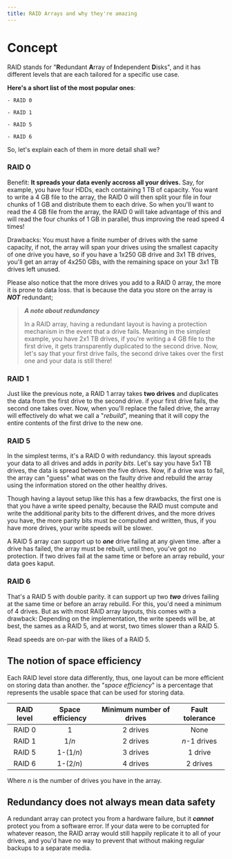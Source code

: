 ```yaml
---
title: RAID Arrays and why they're amazing
---
```


# Concept

RAID stands for "**R**edundant **A**rray of **I**ndependent **D**isks", and it has different levels that are each tailored for a specific use case.

**Here's a short list of the most popular ones**:

    - RAID 0
  
    - RAID 1
  
    - RAID 5
  
    - RAID 6

So, let's explain each of them in more detail shall we?

### RAID 0

Benefit: **It spreads your data evenly accross all your drives.** Say, for example, you have four HDDs, each containing 1 TB of capacity. You want to write a 4 GB file to the array, the RAID 0 will then split your file in four chunks of 1 GB and distribute them to each drive. So when you'll want to read the 4 GB file from the array, the RAID 0 will take advantage of this and will read the four chunks of 1 GB in parallel, thus improving the read speed 4 times!

Drawbacks: You must have a finite number of drives with the same capacity, if not, the array will span your drives using the smallest capacity of one drive you have, so if you have a 1x250 GB drive and 3x1 TB drives, you'll get an array of 4x250 GBs, with the remaining space on your 3x1 TB drives left unused.

Please also notice that the more drives you add to a RAID 0 array, the more it is prone to data loss. that is because the data you store on the array is ***NOT*** redundant;

> ***A note about redundancy***
>
> In a RAID array, having a redundant layout is having a protection mechanism in the event that a drive fails. Meaning in the simplest example, you have 2x1 TB drives, if you're writing a 4 GB file to the first drive, it gets transparently duplicated to the second drive. Now, let's say that your first drive fails, the second drive takes over the first one and your data is still there!

### RAID 1

Just like the previous note, a RAID 1 array takes **two drives** and duplicates the data from the first drive to the second drive. if your first drive fails, the second one takes over. Now, when you'll replace the failed drive, the array will effectively do what we call a "*rebuild*", meaning that it will copy the entire contents of the first drive to the new one.

### RAID 5

In the simplest terms, it's a RAID 0 with redundancy. this layout spreads your data to all drives and adds in *parity bits*. Let's say you have 5x1 TB drives, the data is spread between the five drives. Now, if a drive was to fail, the array can "guess" what was on the faulty drive and rebuild the array using the information stored on the other healthy drives.

Though having a layout setup like this has a few drawbacks, the first one is that you have a write speed penalty, because the RAID must compute and write the additional parity bits to the different drives, and the more drives you have, the more parity bits must be computed and written, thus, if you have more drives, your write speeds will be slower.

A RAID 5 array can support up to ***one*** drive failing at any given time. after a drive has failed, the array must be rebuilt, until then, you've got no protection. If two drives fail at the same time or before an array rebuild, your data goes kaput.

### RAID 6

That's a RAID 5 with double parity. it can support up two ***two*** drives failing at the same time or before an array rebuild. For this, you'd need a minimum of 4 drives. But as with most RAID array layouts, this comes with a drawback: Depending on the implementation, the write speeds will be, at best, the sames as a RAID 5, and at worst, two times slower than a RAID 5.

Read speeds are on-par with the likes of a RAID 5.

## The notion of space efficiency

Each RAID level store data differently, thus, one layout can be more efficient on storing data than another. the "*space efficiency*" is a percentage that represents the usable space that can be used for storing data.

| RAID level | Space efficiency | Minimum number of drives | Fault tolerance |
|:----------:|:----------------:|:------------------------:|:---------------:|
|   RAID 0   |         1        |         2 drives         |       None      |
|   RAID 1   |       1/*n*      |         2 drives         |   *n*-1 drives  |
|   RAID 5   |     1-(1/*n*)    |         3 drives         |     1 drive     |
|   RAID 6   |     1-(2/*n*)    |         4 drives         |     2 drives    |

Where *n* is the number of drives you have in the array.

## Redundancy does not always mean data safety

A redundant array can protect you from a hardware failure, but it ***cannot*** protect you from a software error. If your data were to be corrupted for whatever reason, the RAID array would still happily replicate it to all of your drives, and you'd have no way to prevent that without making regular backups to a separate media.
